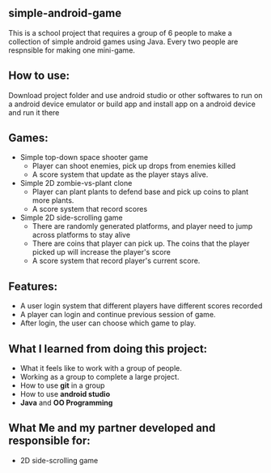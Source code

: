 ## simple-android-game
This is a school project that requires a group of 6 people to make a collection of simple android games using Java. Every two people are respnsible for making one mini-game.

## How to use:
Download project folder and use android studio or other softwares to run on a android device emulator or build app and install app on a android device and run it there

## Games:  
* Simple top-down space shooter game  
  * Player can shoot enemies, pick up drops from enemies killed  
  * A score system that update as the player stays alive.  
* Simple 2D zombie-vs-plant clone  
  * Player can plant plants to defend base and pick up coins to plant more plants.  
  * A score system that record scores
* Simple 2D side-scrolling game
  * There are randomly generated platforms, and player need to jump across platforms to stay alive
  * There are coins that player can pick up. The coins that the player picked up will increase the player's score
  * A score system that record player's current score.
  
## Features:
  * A user login system that different players have different scores recorded
  * A player can login and continue previous session of game.
  * After login, the user can choose which game to play.

## What I learned from doing this project:
 * What it feels like to work with a group of people.
 * Working as a group to complete a large project.
 * How to use **git** in a group
 * How to use **android studio**
 * **Java** and **OO Programming**

## What Me and my partner developed and responsible for:
  * 2D side-scrolling game
